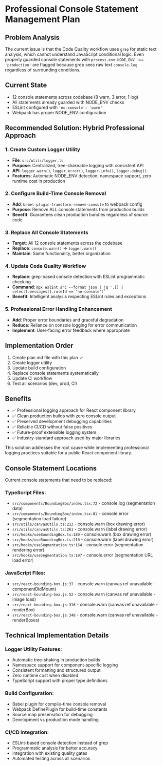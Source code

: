 # Professional Console Statement Management Plan

## Problem Analysis

The current issue is that the Code Quality workflow uses `grep` for static text analysis, which cannot understand JavaScript conditional logic. Even properly guarded console statements with `process.env.NODE_ENV !== 'production'` are flagged because grep sees raw text `console.log` regardless of surrounding conditions.

## Current State

- 12 console statements across codebase (8 warn, 3 error, 1 log)
- All statements already guarded with NODE_ENV checks
- ESLint configured with `'no-console': 'warn'`
- Webpack has proper NODE_ENV configuration

## Recommended Solution: Hybrid Professional Approach

### 1. Create Custom Logger Utility

- **File**: `src/utils/logger.ts`
- **Purpose**: Centralized, tree-shakeable logging with consistent API
- **API**: `logger.warn()`, `logger.error()`, `logger.info()`, `logger.debug()`
- **Features**: Automatic NODE_ENV detection, namespace support, zero runtime cost in production

### 2. Configure Build-Time Console Removal

- **Add**: `babel-plugin-transform-remove-console` to webpack config
- **Purpose**: Remove ALL console statements from production builds
- **Benefit**: Guarantees clean production bundles regardless of source code

### 3. Replace All Console Statements

- **Target**: All 12 console statements across the codebase
- **Replace**: `console.warn()` → `logger.warn()`
- **Maintain**: Same functionality, better organization

### 4. Update Code Quality Workflow

- **Replace**: grep-based console detection with ESLint programmatic checking
- **Command**: `npx eslint src --format json | jq '.[] | select(.messages[].ruleId == "no-console")'`
- **Benefit**: Intelligent analysis respecting ESLint rules and exceptions

### 5. Professional Error Handling Enhancement

- **Add**: Proper error boundaries and graceful degradation
- **Reduce**: Reliance on console logging for error communication
- **Implement**: User-facing error feedback where appropriate

## Implementation Order

1. Create plan.md file with this plan ✓
2. Create logger utility
3. Update build configuration
4. Replace console statements systematically
5. Update CI workflow
6. Test all scenarios (dev, prod, CI)

## Benefits

- ✅ Professional logging approach for React component library
- ✅ Clean production builds with zero console output
- ✅ Preserved development debugging capabilities
- ✅ Reliable CI/CD without false positives
- ✅ Future-proof extensible logging system
- ✅ Industry-standard approach used by major libraries

This solution addresses the root cause while implementing professional logging practices suitable for a public React component library.

## Console Statement Locations

Current console statements that need to be replaced:

### TypeScript Files:

- `src/components/BoundingBox/index.tsx:72` - console.log (segmentation data)
- `src/components/BoundingBox/index.tsx:81` - console.error (segmentation load failure)
- `src/utils/canvasUtils.ts:213` - console.warn (box drawing error)
- `src/utils/canvasUtils.ts:261` - console.warn (label drawing error)
- `src/hooks/useBoundingBox.ts:180` - console.warn (box drawing error)
- `src/hooks/useBoundingBox.ts:210` - console.warn (label drawing error)
- `src/hooks/useSegmentation.ts:164` - console.error (segmentation rendering error)
- `src/hooks/useSegmentation.ts:197` - console.error (segmentation URL load error)

### JavaScript Files:

- `src/react-bounding-box.js:37` - console.warn (canvas ref unavailable - componentDidMount)
- `src/react-bounding-box.js:52` - console.warn (canvas ref unavailable - image load)
- `src/react-bounding-box.js:316` - console.warn (canvas ref unavailable - renderBox)
- `src/react-bounding-box.js:348` - console.warn (canvas ref unavailable - renderBoxes)

## Technical Implementation Details

### Logger Utility Features:

- Automatic tree-shaking in production builds
- Namespace support for component-specific logging
- Consistent formatting and structured output
- Zero runtime cost when disabled
- TypeScript support with proper type definitions

### Build Configuration:

- Babel plugin for compile-time console removal
- Webpack DefinePlugin for build-time constants
- Source map preservation for debugging
- Development vs production mode handling

### CI/CD Integration:

- ESLint-based console detection instead of grep
- Programmatic analysis for better accuracy
- Integration with existing quality gates
- Automated testing across all scenarios
